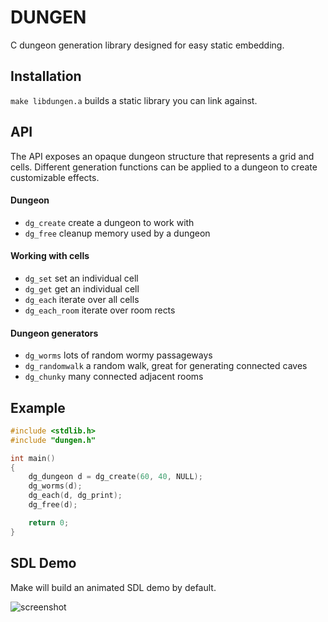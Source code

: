# DUNGEN

C dungeon generation library designed for easy static embedding.

## Installation

`make libdungen.a` builds a static library you can link against.

## API

The API exposes an opaque dungeon structure that represents a grid and cells.
Different generation functions can be applied to a dungeon to create customizable effects.

#### Dungeon

* `dg_create` create a dungeon to work with
* `dg_free` cleanup memory used by a dungeon

#### Working with cells

* `dg_set` set an individual cell
* `dg_get` get an individual cell
* `dg_each` iterate over all cells
* `dg_each_room` iterate over room rects

#### Dungeon generators

* `dg_worms` lots of random wormy passageways
* `dg_randomwalk` a random walk, great for generating connected caves
* `dg_chunky` many connected adjacent rooms

## Example

``` c
#include <stdlib.h>
#include "dungen.h"

int main()
{
    dg_dungeon d = dg_create(60, 40, NULL);
    dg_worms(d);
    dg_each(d, dg_print);
    dg_free(d);

    return 0;
}
```

## SDL Demo

Make will build an animated SDL demo by default.

![screenshot](https://raw.github.com/jdeseno/dungen/master/screenshot.png)
